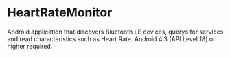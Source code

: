 # HeartRateMonitor
Android application that discovers Bluetooth LE devices, querys for services and read characteristics such as Heart Rate.
Android 4.3 (API Level 18) or higher required.



